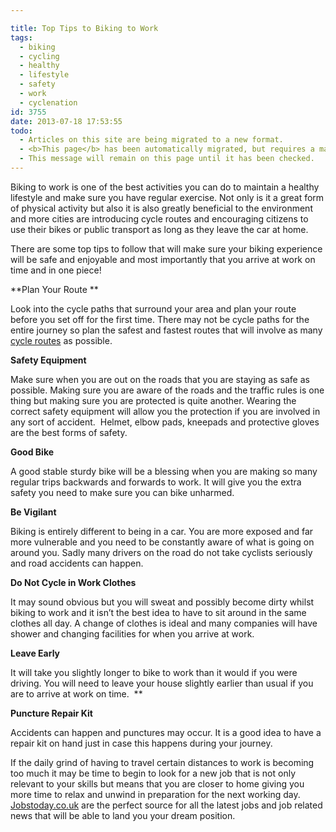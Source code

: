 ```yaml
---

title: Top Tips to Biking to Work
tags:
  - biking
  - cycling
  - healthy
  - lifestyle
  - safety
  - work
  - cyclenation
id: 3755
date: 2013-07-18 17:53:55
todo:
  - Articles on this site are being migrated to a new format.
  - <b>This page</b> has been automatically migrated, but requires a manual check-&amp;-tune to ensure the format and links all work as expected.
  - This message will remain on this page until it has been checked.
---
```


Biking to work is one of the best activities you can do to maintain a healthy lifestyle and make sure you have regular exercise. Not only is it a great form of physical activity but also it is also greatly beneficial to the environment and more cities are introducing cycle routes and encouraging citizens to use their bikes or public transport as long as they leave the car at home.

There are some top tips to follow that will make sure your biking experience will be safe and enjoyable and most importantly that you arrive at work on time and in one piece!

**Plan Your Route **

Look into the cycle paths that surround your area and plan your route before you set off for the first time. There may not be cycle paths for the entire journey so plan the safest and fastest routes that will involve as many [cycle routes](http://www.cycle-route.com/) as possible.

**Safety Equipment**

Make sure when you are out on the roads that you are staying as safe as possible. Making sure you are aware of the roads and the traffic rules is one thing but making sure you are protected is quite another. Wearing the correct safety equipment will allow you the protection if you are involved in any sort of accident.  Helmet, elbow pads, kneepads and protective gloves are the best forms of safety.

**Good Bike**

A good stable sturdy bike will be a blessing when you are making so many regular trips backwards and forwards to work. It will give you the extra safety you need to make sure you can bike unharmed.

**Be Vigilant**

Biking is entirely different to being in a car. You are more exposed and far more vulnerable and you need to be constantly aware of what is going on around you. Sadly many drivers on the road do not take cyclists seriously and road accidents can happen.

**Do Not Cycle in Work Clothes**

It may sound obvious but you will sweat and possibly become dirty whilst biking to work and it isn’t the best idea to have to sit around in the same clothes all day. A change of clothes is ideal and many companies will have shower and changing facilities for when you arrive at work.

**Leave Early**

It will take you slightly longer to bike to work than it would if you were driving. You will need to leave your house slightly earlier than usual if you are to arrive at work on time.  **

**Puncture Repair Kit**

Accidents can happen and punctures may occur. It is a good idea to have a repair kit on hand just in case this happens during your journey.

If the daily grind of having to travel certain distances to work is becoming too much it may be time to begin to look for a new job that is not only relevant to your skills but means that you are closer to home giving you more time to relax and unwind in preparation for the next working day. [Jobstoday.co.uk](http://www.jobstoday.co.uk/) are the perfect source for all the latest jobs and job related news that will be able to land you your dream position.